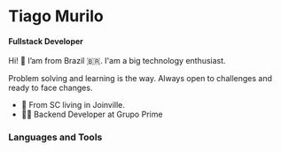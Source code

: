 # Tiago Murilo
#### Fullstack Developer

<!--
**tiagomol1/tiagomol1** is a ✨ _special_ ✨ repository because its `README.md` (this file) appears on your GitHub profile.

Here are some ideas to get you started:

- 🔭 I’m currently working on ...
- 🌱 I’m currently learning ...
- 👯 I’m looking to collaborate on ...
- 🤔 I’m looking for help with ...
- 💬 Ask me about ...
- 📫 How to reach me: ...
- 😄 Pronouns: ...
- ⚡ Fun fact: ...
-->

Hi! 👋
I’am from Brazil 🇧🇷. I'am a big technology enthusiast.

Problem solving and learning is the way. Always open to challenges and ready to face changes.

- 📍 From SC living in Joinville.
- 👨‍💻 Backend Developer at Grupo Prime

### Languages and Tools
